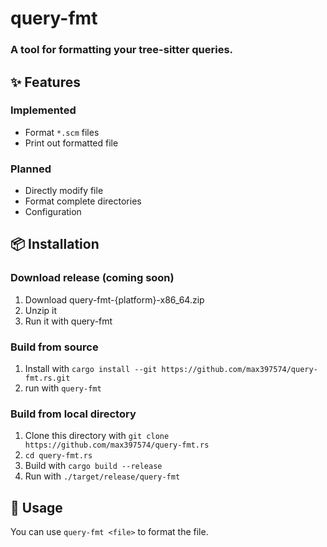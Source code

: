 # query-fmt

### A tool for formatting your tree-sitter queries.

## ✨ Features
### Implemented
- Format `*.scm` files
- Print out formatted file

### Planned
- Directly modify file
- Format complete directories
- Configuration

## 📦 Installation
### Download release (coming soon)
1. Download query-fmt-{platform}-x86_64.zip
2. Unzip it
3. Run it with query-fmt

### Build from source
1. Install with `cargo install --git https://github.com/max397574/query-fmt.rs.git`
2. run with `query-fmt`

### Build from local directory
1. Clone this directory with `git clone https://github.com/max397574/query-fmt.rs`
2. `cd query-fmt.rs`
3. Build with `cargo build --release`
4. Run with `./target/release/query-fmt`

## 🚀 Usage
You can use `query-fmt <file>` to format the file.
